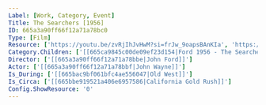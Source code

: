 ```yaml
---
Label: [Work, Category, Event]
Title: The Searchers [1956]
ID: 665a3a90ff66f12a71a78bc0
Type: [Film]
Resource: ['https://youtu.be/zvRjIhJvHwM?si=frJw_9oapsBAnKIa', 'https://www.imdb.com/title/tt0049730/']
Category.Children: ['[[665ca9845c00de09ef23d154|Ford 1956 - The Searchers - Screenplay]]']
Director: ['[[665a3a90ff66f12a71a78bbe|John Ford]]']
Actor: ['[[665a3a90ff66f12a71a78bbf|John Wayne]]']
Is_During: ['[[665bac9bf061bfc4ae556047|Old West]]']
Is_Circa: ['[[665bbe919521a406e6957586|California Gold Rush]]']
Config.ShowResource: '0'
---
```

